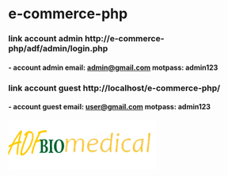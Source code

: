 # e-commerce-php

### link account admin http://e-commerce-php/adf/admin/login.php
#### - account admin email: **admin@gmail.com  motpass: admin123**

### link account guest http://localhost/e-commerce-php/
#### - account guest email: **user@gmail.com  motpass: admin123**

![e-commerce-php](https://github.com/saichemohemed/e-commerce-php/blob/main/user/assets/images/favicon.png)

